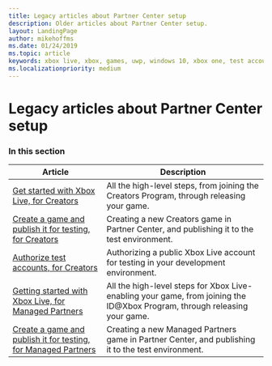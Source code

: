 ```yaml
---
title: Legacy articles about Partner Center setup
description: Older articles about Partner Center setup.
layout: LandingPage
author: mikehoffms
ms.date: 01/24/2019
ms.topic: article
keywords: xbox live, xbox, games, uwp, windows 10, xbox one, test account
ms.localizationpriority: medium
---
```


# Legacy articles about Partner Center setup


### In this section

| Article | Description |
|---------|-------------|
| [Get started with Xbox Live, for Creators](get-started-with-xbox-live-creators.md) | All the high-level steps, from joining the Creators Program, through releasing your game. |
| [Create a game and publish it for testing, for Creators](create-and-test-a-new-creators-title.md) | Creating a new Creators game in Partner Center, and publishing it to the test environment. |
| [Authorize test accounts, for Creators](authorize-xbox-live-accounts.md) | Authorizing a public Xbox Live account for testing in your development environment. |
| [Getting started with Xbox Live, for Managed Partners](get-started-with-xbox-live-partner.md) | All the high-level steps for Xbox Live-enabling your game, from joining the ID@Xbox Program, through releasing your game. |
| [Create a game and publish it for testing, for Managed Partners](create-a-new-title.md) | Creating a new Managed Partners game in Partner Center, and publishing it to the test environment. |

